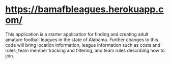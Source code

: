# https://bamafbleagues.herokuapp.com/
This application is a starter application for finding and creating adult amature football leagues in the state of Alabama. Further changes to this code will bring location information, league information such as costs and rules, team member tracking and filtering, and team rules describing how to join.

